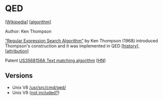 # QED

[[Wikipedia](https://en.wikipedia.org/wiki/QED_(text_editor))]
[[algorithm](https://swtch.com/~rsc/regexp/regexp2.html#thompsonvm)]

Author: Ken Thompson

[“Regular Expression Search Algorithm”](../papers/thompson.md) by Ken Thompson
(1968) introduced Thompson's construction and it was implemented in QED
[[history](https://swtch.com/~rsc/regexp/regexp1.html#History)],
[[attribution](https://swtch.com/~rsc/regexp/regexp2.html#attrib)]

Patent [US3568156A Text matching algorithm](https://patents.google.com/patent/US3568156A/en)
[[HN](https://news.ycombinator.com/item?id=33566557)]

## Versions

- Unix V8 [/usr/src/cmd/qed/](https://www.tuhs.org/cgi-bin/utree.pl?file=V8/usr/src/cmd/qed)
- Unix V9 ([not included?](https://www.tuhs.org/cgi-bin/utree.pl?file=V9/cmd))
